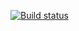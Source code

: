 [![Build status](https://ci.appveyor.com/api/projects/status/0bs27lcnx834skie?svg=true)](https://ci.appveyor.com/project/Slava88-29/selenide)